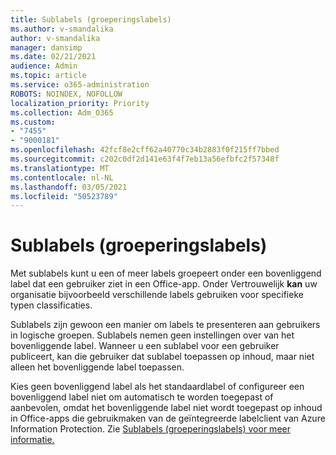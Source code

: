 ```yaml
---
title: Sublabels (groeperingslabels)
ms.author: v-smandalika
author: v-smandalika
manager: dansimp
ms.date: 02/21/2021
audience: Admin
ms.topic: article
ms.service: o365-administration
ROBOTS: NOINDEX, NOFOLLOW
localization_priority: Priority
ms.collection: Adm_O365
ms.custom:
- "7455"
- "9000181"
ms.openlocfilehash: 42fcf8e2cff62a40770c34b2883f0f215ff7bbed
ms.sourcegitcommit: c202c0df2d141e63f4f7eb13a56efbfc2f57348f
ms.translationtype: MT
ms.contentlocale: nl-NL
ms.lasthandoff: 03/05/2021
ms.locfileid: "50523789"
---
```

# <a name="sublabels-grouping-labels"></a>Sublabels (groeperingslabels)

Met sublabels kunt u een of meer labels groepeert onder een bovenliggend label dat een gebruiker ziet in een Office-app. Onder Vertrouwelijk **kan** uw organisatie bijvoorbeeld verschillende labels gebruiken voor specifieke typen classificaties.

Sublabels zijn gewoon een manier om labels te presenteren aan gebruikers in logische groepen. Sublabels nemen geen instellingen over van het bovenliggende label. Wanneer u een sublabel voor een gebruiker publiceert, kan die gebruiker dat sublabel toepassen op inhoud, maar niet alleen het bovenliggende label toepassen.

Kies geen bovenliggend label als het standaardlabel of configureer een bovenliggend label niet om automatisch te worden toegepast of aanbevolen, omdat het bovenliggende label niet wordt toegepast op inhoud in Office-apps die gebruikmaken van de geïntegreerde labelclient van Azure Information Protection. Zie [Sublabels (groeperingslabels) voor meer informatie.](https://docs.microsoft.com/microsoft-365/compliance/sensitivity-labels)